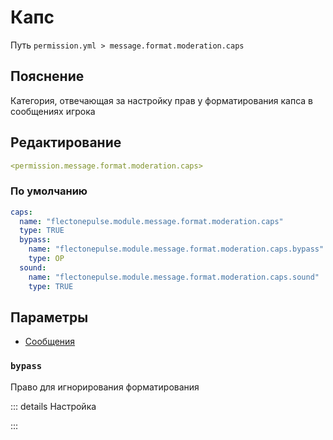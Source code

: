 # Капс
Путь `permission.yml > message.format.moderation.caps`

## Пояснение
Категория, отвечающая за настройку прав у форматирования капса в сообщениях игрока

## Редактирование
```yaml
<permission.message.format.moderation.caps>
```

### По умолчанию
```yaml
caps:
  name: "flectonepulse.module.message.format.moderation.caps"
  type: TRUE
  bypass:
    name: "flectonepulse.module.message.format.moderation.caps.bypass"
    type: OP
  sound:
    name: "flectonepulse.module.message.format.moderation.caps.sound"
    type: TRUE
```

## Параметры

- [Сообщения](/docs/message/format/moderation/caps/)

<!--@include: @/parts/permission/permissionTier3.md-->

### `bypass`

Право для игнорирования форматирования

::: details Настройка
<!--@include: @/parts/permission/permissionTier4.md-->
:::

<!--@include: @/parts/permission/sound.md-->


